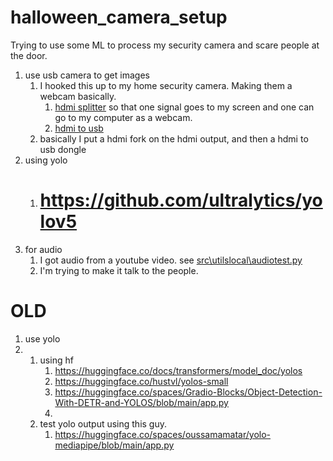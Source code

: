 # halloween_camera_setup 

Trying to use some ML to process my security camera and scare people at the door. 


1. use usb camera to get images
   1. I hooked this up to my home security camera. Making them a webcam basically. 
      1. [hdmi splitter](https://www.amazon.com/gp/product/B005HXFARS/ref=ppx_yo_dt_b_search_asin_title?ie=UTF8&psc=1) so that one signal goes to my screen and one can go to my computer as a webcam. 
      2. [hdmi to usb](https://www.amazon.com/gp/product/B09FLN63B3/ref=ppx_yo_dt_b_search_asin_title?ie=UTF8&psc=1)
   2. basically I put a hdmi fork on the hdmi output, and then a hdmi to usb dongle
2. using yolo
   1.    # https://github.com/ultralytics/yolov5
3. for audio
   1. I got audio from a youtube video. see [src\utilslocal\audiotest.py](src\utilslocal\audiotest.py)
   2. I'm trying to make it talk to the people. 





# OLD
1. use yolo
2. 
   1. using hf
      1. https://huggingface.co/docs/transformers/model_doc/yolos
      2. https://huggingface.co/hustvl/yolos-small
      3. https://huggingface.co/spaces/Gradio-Blocks/Object-Detection-With-DETR-and-YOLOS/blob/main/app.py
      4. 
   2. test yolo output using this guy. 
      1. https://huggingface.co/spaces/oussamamatar/yolo-mediapipe/blob/main/app.py